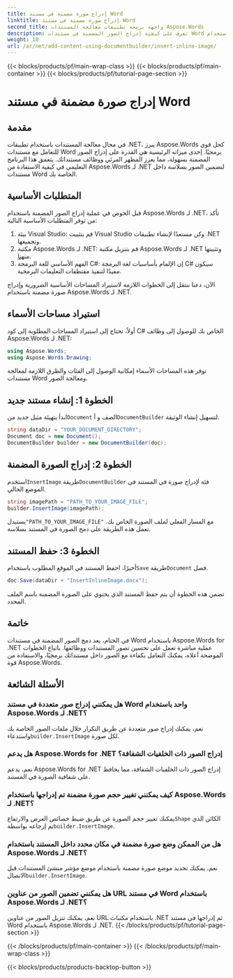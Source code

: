```yaml
---
title: إدراج صورة مضمنة في مستند Word
linktitle: إدراج صورة مضمنة في مستند Word
second_title: واجهة برمجة تطبيقات معالجة المستندات Aspose.Words
description: تعرف على كيفية إدراج الصور المضمنة في مستندات Word باستخدام Aspose.Words for .NET. دليل خطوة بخطوة مع أمثلة التعليمات البرمجية والأسئلة الشائعة المضمنة.
weight: 10
url: /ar/net/add-content-using-documentbuilder/insert-inline-image/
---
```


{{< blocks/products/pf/main-wrap-class >}}
{{< blocks/products/pf/main-container >}}
{{< blocks/products/pf/tutorial-page-section >}}

# إدراج صورة مضمنة في مستند Word

## مقدمة

في مجال معالجة المستندات باستخدام تطبيقات .NET، يبرز Aspose.Words كحل قوي للتعامل مع مستندات Word برمجيًا. إحدى ميزاته الرئيسية هي القدرة على إدراج الصور المضمنة بسهولة، مما يعزز المظهر المرئي ووظائف مستنداتك. يتعمق هذا البرنامج التعليمي في كيفية الاستفادة من Aspose.Words لـ .NET لتضمين الصور بسلاسة داخل مستندات Word الخاصة بك.

## المتطلبات الأساسية

قبل الخوض في عملية إدراج الصور المضمنة باستخدام Aspose.Words لـ .NET، تأكد من توفر المتطلبات الأساسية التالية:

1. بيئة Visual Studio: قم بتثبيت Visual Studio وكن مستعدًا لإنشاء تطبيقات .NET وتجميعها.
2.  مكتبة Aspose.Words لـ .NET: قم بتنزيل مكتبة Aspose.Words لـ .NET وتثبيتها من[هنا](https://releases.aspose.com/words/net/).
3. الفهم الأساسي للغة البرمجة C#: إن الإلمام بأساسيات لغة البرمجة C# سيكون مفيدًا لتنفيذ مقتطفات التعليمات البرمجية.

الآن، دعنا ننتقل إلى الخطوات اللازمة لاستيراد المساحات الأساسية الضرورية وإدراج صورة مضمنة باستخدام Aspose.Words لـ .NET.

## استيراد مساحات الأسماء

أولاً، تحتاج إلى استيراد المساحات المطلوبة إلى كود C# الخاص بك للوصول إلى وظائف Aspose.Words لـ .NET:

```csharp
using Aspose.Words;
using Aspose.Words.Drawing;
```

توفر هذه المساحات الأسماء إمكانية الوصول إلى الفئات والطرق اللازمة لمعالجة مستندات Word ومعالجة الصور.

## الخطوة 1: إنشاء مستند جديد

 ابدأ بتهيئة مثيل جديد من`Document` الصف و أ`DocumentBuilder` لتسهيل إنشاء الوثيقة.

```csharp
string dataDir = "YOUR_DOCUMENT_DIRECTORY";
Document doc = new Document();
DocumentBuilder builder = new DocumentBuilder(doc);
```

## الخطوة 2: إدراج الصورة المضمنة

 استخدم`InsertImage` طريقة`DocumentBuilder` فئة لإدراج صورة في المستند في الموضع الحالي.

```csharp
string imagePath = "PATH_TO_YOUR_IMAGE_FILE";
builder.InsertImage(imagePath);
```

 يستبدل`"PATH_TO_YOUR_IMAGE_FILE"` مع المسار الفعلي لملف الصورة الخاص بك. تعمل هذه الطريقة على دمج الصورة في المستند بسلاسة.

## الخطوة 3: حفظ المستند

 أخيرًا، احفظ المستند في الموقع المطلوب باستخدام`Save` طريقة`Document` فصل.

```csharp
doc.Save(dataDir + "InsertInlineImage.docx");
```

تضمن هذه الخطوة أن يتم حفظ المستند الذي يحتوي على الصورة المضمنة باسم الملف المحدد.

## خاتمة

في الختام، يعد دمج الصور المضمنة في مستندات Word باستخدام Aspose.Words for .NET عملية مباشرة تعمل على تحسين تصور المستندات ووظائفها. باتباع الخطوات الموضحة أعلاه، يمكنك التعامل بكفاءة مع الصور داخل مستنداتك برمجيًا، والاستفادة من قوة Aspose.Words.

## الأسئلة الشائعة

### هل يمكنني إدراج صور متعددة في مستند Word واحد باستخدام Aspose.Words لـ .NET؟
 نعم، يمكنك إدراج صور متعددة عن طريق التكرار خلال ملفات الصور الخاصة بك واستدعاء`builder.InsertImage` لكل صورة.

### هل يدعم Aspose.Words for .NET إدراج الصور ذات الخلفيات الشفافة؟
نعم، يدعم Aspose.Words for .NET إدراج الصور ذات الخلفيات الشفافة، مما يحافظ على شفافية الصورة في المستند.

### كيف يمكنني تغيير حجم صورة مضمنة تم إدراجها باستخدام Aspose.Words لـ .NET؟
 يمكنك تغيير حجم الصورة عن طريق ضبط خصائص العرض والارتفاع`Shape` الكائن الذي تم إرجاعه بواسطة`builder.InsertImage`.

### هل من الممكن وضع صورة مضمنة في مكان محدد داخل المستند باستخدام Aspose.Words لـ .NET؟
 نعم، يمكنك تحديد موضع صورة مضمنة باستخدام موضع مؤشر منشئ المستندات قبل الاتصال`builder.InsertImage`.

### هل يمكنني تضمين الصور من عناوين URL في مستند Word باستخدام Aspose.Words لـ .NET؟
نعم، يمكنك تنزيل الصور من عناوين URL باستخدام مكتبات .NET ثم إدراجها في مستند Word باستخدام Aspose.Words لـ .NET.
{{< /blocks/products/pf/tutorial-page-section >}}

{{< /blocks/products/pf/main-container >}}
{{< /blocks/products/pf/main-wrap-class >}}

{{< blocks/products/products-backtop-button >}}
